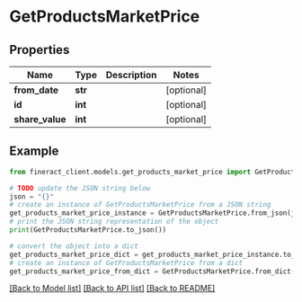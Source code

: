 # GetProductsMarketPrice


## Properties

Name | Type | Description | Notes
------------ | ------------- | ------------- | -------------
**from_date** | **str** |  | [optional] 
**id** | **int** |  | [optional] 
**share_value** | **int** |  | [optional] 

## Example

```python
from fineract_client.models.get_products_market_price import GetProductsMarketPrice

# TODO update the JSON string below
json = "{}"
# create an instance of GetProductsMarketPrice from a JSON string
get_products_market_price_instance = GetProductsMarketPrice.from_json(json)
# print the JSON string representation of the object
print(GetProductsMarketPrice.to_json())

# convert the object into a dict
get_products_market_price_dict = get_products_market_price_instance.to_dict()
# create an instance of GetProductsMarketPrice from a dict
get_products_market_price_from_dict = GetProductsMarketPrice.from_dict(get_products_market_price_dict)
```
[[Back to Model list]](../README.md#documentation-for-models) [[Back to API list]](../README.md#documentation-for-api-endpoints) [[Back to README]](../README.md)



